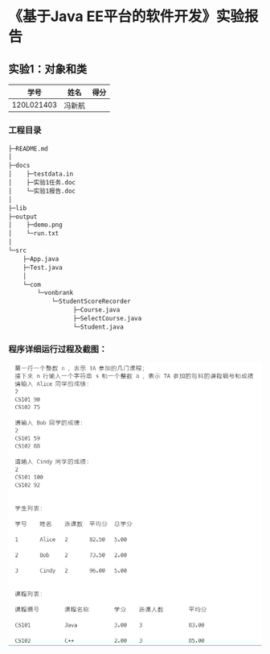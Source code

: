 # 《基于Java EE平台的软件开发》实验报告

## 实验1：对象和类

| 学号       | 姓名   | 得分 |
| ---------- | ------ | ---- |
| 120L021403 | 冯新航 |      |

### 工程目录

```bash
├─README.md        
│  
├─docs
│    ├─testdata.in  
│    ├─实验1任务.doc
│    └─实验1报告.doc
│      
├─lib
├─output
│    ├─demo.png     
│    └─run.txt
│
└─src
    ├─App.java
    ├─Test.java
    │
    └─com
        └─vonbrank
            └─StudentScoreRecorder
                  ├─Course.java
                  ├─SelectCourse.java
                  └─Student.java
```

### 程序详细运行过程及截图：

![demo.png](./output/demo.png)
